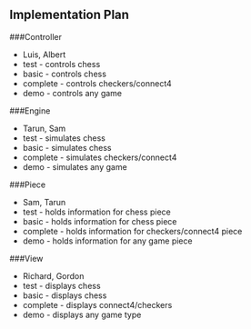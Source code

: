 ## Implementation Plan

###Controller
* Luis, Albert
* test - controls chess
* basic - controls chess
* complete - controls checkers/connect4
* demo - controls any game

###Engine
* Tarun, Sam
* test - simulates chess
* basic - simulates chess
* complete - simulates checkers/connect4
* demo - simulates any game

###Piece
* Sam, Tarun
* test - holds information for chess piece
* basic - holds information for chess piece
* complete - holds information for checkers/connect4 piece
* demo - holds information for any game piece

###View
* Richard, Gordon
* test - displays chess
* basic - displays chess
* complete - displays connect4/checkers
* demo - displays any game type
